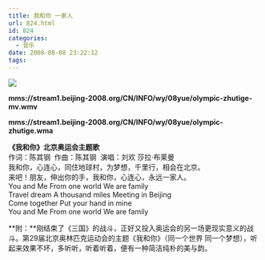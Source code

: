 ```yaml
---
title: 我和你 一家人
url: 824.html
id: 824
categories:
  - 音乐
date: 2008-08-08 23:22:12
tags:
---
```


![](http://photo.guolaijie.com/rooufer/attachments/month_0808/020088912754.jpg)  
  
  
**mms://stream1.beijing-2008.org/CN/INFO/wy/08yue/olympic-zhutige-mv.wmv**  
  
  
**mms://stream1.beijing-2008.org/CN/INFO/wy/08yue/olympic-zhutige.wma**  
  
**《我和你》北京奥运会主题歌**  
作词：陈其钢  作曲：陈其钢  演唱：刘欢 莎拉·布莱曼  
我和你，心连心，同住地球村，为梦想，千里行，相会在北京。  
来吧！朋友，伸出你的手，我和你，心连心，永远一家人。  
You and Me From one world We are family  
Travel dream A thousand miles Meeting in Beijing  
Come together Put your hand in mine  
You and Me From one world We are family  
  
  
**附：**刚结束了《三国》的战斗，正好又投入奥运会的另一场更现实意义的战斗。第29届北京奥林匹克运动会的主题《我和你》（同一个世界 同一个梦想），听起来效果不坏，多听听，听着听着，便有一种简洁纯朴的美与韵。